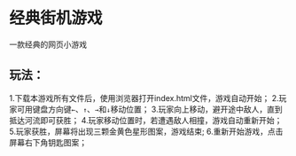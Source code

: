 # 经典街机游戏
一款经典的网页小游戏

## 玩法： 
1.下载本游戏所有文件后，使用浏览器打开index.html文件，游戏自动开始；
2.玩家可用键盘方向键<code>←</code>、<code>↑</code>、<code>→</code>和<code>↓</code>移动位置；
3.玩家向上移动，避开途中敌人，直到抵达河流即可获胜；
4.玩家移动位置时，若遭遇敌人相撞，游戏自动重新开始；
5.玩家获胜，屏幕将出现三颗金黄色星形图案，游戏结束;
6.重新开始游戏，点击屏幕右下角钥匙图案；




